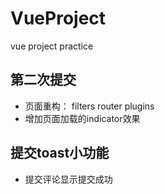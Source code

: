 # VueProject
vue project practice

## 第二次提交
- 页面重构： filters router plugins
- 增加页面加载的indicator效果

## 提交toast小功能
- 提交评论显示提交成功